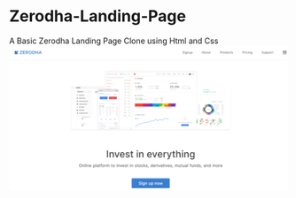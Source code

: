 # Zerodha-Landing-Page
A Basic Zerodha Landing Page Clone using Html and Css
![Example Image](https://github.com/loveAlam/Zerodha-Landing-Page/blob/main/Screenshot%202024-07-07%20144321.png)


